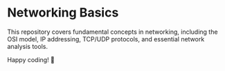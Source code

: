 # Networking Basics

This repository covers fundamental concepts in networking, including the OSI model, IP addressing, TCP/UDP protocols, and essential network analysis tools.

Happy coding! 🚀


